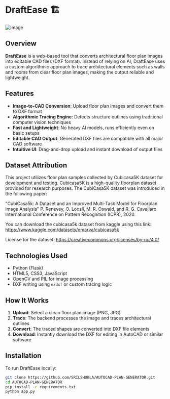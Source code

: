 # DraftEase 🏗️
![image](https://github.com/user-attachments/assets/44b2aa51-38da-48ad-8b8a-8aeb9a9d45d4)


## Overview

**DraftEase** is a web-based tool that converts architectural floor plan images into editable CAD files (DXF format). Instead of relying on AI, DraftEase uses a custom algorithmic approach to trace architectural elements such as walls and rooms from clear floor plan images, making the output reliable and lightweight.

## Features

- **Image-to-CAD Conversion**: Upload floor plan images and convert them to DXF format
- **Algorithmic Tracing Engine**: Detects structure outlines using traditional computer vision techniques
- **Fast and Lightweight**: No heavy AI models, runs efficiently even on basic setups
- **Editable CAD Output**: Generated DXF files are compatible with all major CAD software
- **Intuitive UI**: Drag-and-drop upload and instant download of output files

## Dataset Attribution

This project utilizes floor plan samples collected by Cubicasa5K dataset for development and testing.
Cubicasa5K is a high-quality floorplan dataset provided for research purposes.
The CubiCasa5K dataset was introduced in the following paper:

"CubiCasa5k: A Dataset and an Improved Multi-Task Model for Floorplan Image Analysis"
P. Renevey, O. Loosli, M. R. Oswald, and R. G. Cavallaro
International Conference on Pattern Recognition (ICPR), 2020.

You can download the cubicasa5k dataset from kaggle using this link:
https://www.kaggle.com/datasets/qmarva/cubicasa5k

License for the dataset:
https://creativecommons.org/licenses/by-nc/4.0/

## Technologies Used

- Python (Flask)
- HTML5, CSS3, JavaScript
- OpenCV and PIL for image processing
- DXF writing using `ezdxf` or custom tracing logic

## How It Works

1. **Upload**: Select a clean floor plan image (PNG, JPG)
2. **Trace**: The backend processes the image and traces architectural outlines
3. **Convert**: The traced shapes are converted into DXF file elements
4. **Download**: Instantly download the DXF for editing in AutoCAD or similar software

## Installation

To run DraftEase locally:

```bash
git clone https://github.com/SRILSHUKLA/AUTOCAD-PLAN-GENERATOR.git
cd AUTOCAD-PLAN-GENERATOR
pip install -r requirements.txt
python app.py

